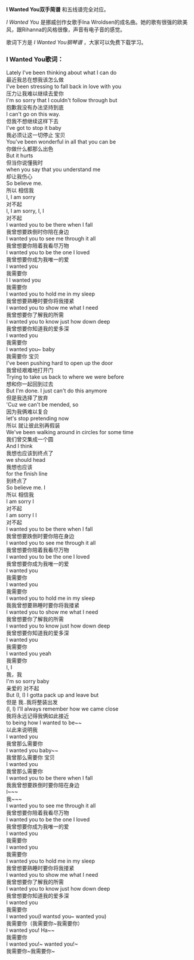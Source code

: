 

**I Wanted You双手简谱** 和五线谱完全对应。

_I Wanted You_ 是挪威创作女歌手Ina Wroldsen的成名曲。她的歌有很强的欧美风，跟Rihanna的风格很像，声音有电子音的感觉。

歌词下方是 _I Wanted You钢琴谱_ ，大家可以免费下载学习。

### I Wanted You歌词：

Lately I've been thinking about what I can do  
最近我总在想我该怎么做  
I've been stressing to fall back in love with you  
压力让我难以继续去爱你  
I'm so sorry that I couldn't follow through but  
抱歉我没有办法坚持到底  
I can't go on this way.  
但我不想继续这样下去  
I've got to stop it baby  
我必须让这一切停止 宝贝  
You've been wonderful in all that you can be  
你做什么都那么出色  
But it hurts  
但当你说懂我时  
when you say that you understand me  
却让我伤心  
So believe me.  
所以 相信我  
I, I am sorry  
对不起  
I, I am sorry, I, I  
对不起  
I wanted you to be there when I fall  
我曾想要跌倒时你陪在身边  
I wanted you to see me through it all  
我曾想要你陪着我看尽万物  
I wanted you to be the one I loved  
我曾想要你成为我唯一的爱  
I wanted you  
我需要你  
I I wanted you  
我需要你  
I wanted you to hold me in my sleep  
我曾想要熟睡时要你将我搂紧  
I wanted you to show me what I need  
我曾想要你了解我的所需  
I wanted you to know just how down deep  
我曾想要你知道我的爱多深  
I wanted you  
我需要你  
I wanted you~ baby  
我需要你 宝贝  
I've been pushing hard to open up the door  
我曾经艰难地打开门  
Trying to take us back to where we were before  
想和你一起回到过去  
But I'm done. I just can't do this anymore  
但是我选择了放弃  
'Cuz we can't be mended, so  
因为我俩难以复合  
let's stop pretending now  
所以 就让彼此别再假装  
We've been walking around in circles for some time  
我们曾交集成一个圆  
And I think  
我想也应该到终点了  
we should head  
我想也应该  
for the finish line  
到终点了  
So believe me. I  
所以 相信我  
I am sorry I  
对不起  
I am sorry I I  
对不起  
I wanted you to be there when I fall  
我曾想要跌倒时要你陪在身边  
I wanted you to see me through it all  
我曾想要你陪着我看尽万物  
I wanted you to be the one I loved  
我曾想要你成为我唯一的爱  
I wanted you  
我需要你  
I wanted you  
我需要你  
I wanted you to hold me in my sleep  
我我曾想要熟睡时要你将我搂紧  
I wanted you to show me what I need  
我曾想要你了解我的所需  
I wanted you to know just how down deep  
我曾想要你知道我的爱多深  
I wanted you  
我需要你  
I wanted you yeah  
我需要你  
I, I  
我，我  
I'm so sorry baby  
亲爱的 对不起  
But (I, I) I gotta pack up and leave but  
但是 我..我将整装出发  
(I, I) I'll always remember how we came close  
我将永远记得我俩如此接近  
to being how I wanted to be~~  
以此来说明我  
I wanted you  
我曾那么需要你  
I wanted you baby~~  
我曾那么需要你 宝贝  
I wanted you  
我曾那么需要你  
I wanted you to be there when I fall  
我我曾想要跌倒时要你陪在身边  
I~~~  
我~~~  
I wanted you to see me through it all  
我曾想要你陪着我看尽万物  
I wanted you to be the one I loved  
我曾想要你成为我唯一的爱  
I wanted you  
我需要你  
I wanted you  
我需要你  
I wanted you to hold me in my sleep  
我曾想要熟睡时要你将我搂紧  
I wanted you to show me what I need  
我曾想要你了解我的所需  
I wanted you to know just how down deep  
我曾想要你知道我的爱多深  
I wanted you  
我需要你  
I wanted you(I wantsd you~ wanted you)  
我需要你（我需要你~我需要你）  
I wanted you! Ha~~  
我需要你  
I wanted you!~ wanted you!~  
我需要你~我需要你~

